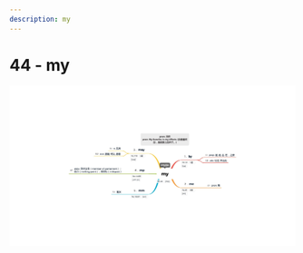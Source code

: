 ```yaml
---
description: my
---
```


# 44 - my



![Image text](https://raw.githubusercontent.com/rulinma/ai-word/master/images/44-my.jpg)


